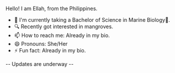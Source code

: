 Hello! I am Ellah, from the Philippines.

- 🏫 I'm currently taking a Bachelor of Science in Marine Biology🌊.
- 🔍 Recently got interested in mangroves.
- 📫 How to reach me: Already in my bio.
- 😄 Pronouns: She/Her
- ⚡ Fun fact: Already in my bio.

-- Updates are underway --
<!--
**ellahmalonzo/ellahmalonzo** is a ✨ _special_ ✨ repository because its `README.md` (this file) appears on your GitHub profile.

Here are some ideas to get you started:

- 🔭 I’m currently working on ...
- 🌱 I’m currently learning ...
- 👯 I’m looking to collaborate on ...
- 🤔 I’m looking for help with ...
- 💬 Ask me about ...
- 📫 How to reach me: ...
- 😄 Pronouns: ...
- ⚡ Fun fact: ...
-->
